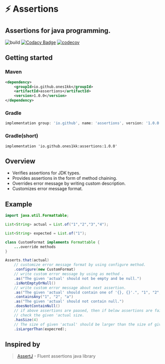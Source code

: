 # ⚡️ Assertions

## Assertions for java programming.

![build](https://github.com/ones1kk/assertions/actions/workflows/build.yml/badge.svg)
[![Codacy Badge](https://app.codacy.com/project/badge/Grade/f78d2672bc9e4c9cb77eadfa4bd4f59f)](https://www.codacy.com/gh/ones1kk/assertions/dashboard?utm_source=github.com&amp;utm_medium=referral&amp;utm_content=ones1kk/assertions&amp;utm_campaign=Badge_Grade)
[![codecov](https://codecov.io/gh/ones1kk/assertions/branch/master/graph/badge.svg?token=IL6PDN0HUS)](https://codecov.io/gh/ones1kk/assertions)

## Getting started

### Maven

```xml
<dependency>
    <groupId>io.github.ones1kk</groupId>
    <artifactId>assertions</artifactId>
    <version>1.0.0</version>
</dependency>
```

### Gradle

```groovy
implementation group: 'io.github', name: 'assertions', version: '1.0.0'
```

### Gradle(short)

```groovy(short)
implementation 'io.github.ones1kk:assertions:1.0.0'
```
## Overview

* Verifies assertions for JDK types.
* Provides assertions in the form of method chaining.
* Overrides error message by writing custom description.
* Customizes error message format.

## Example

```java
import java.util.Formattable;

List<String> actual = List.of("1","2","3","4");

List<String> expected = List.of("1");

class CustomFormat implements Formattable {
    ...override methods
}

Asserts.that(actual)
    // customize error message format by using configure method.
    .configure(new CustomFormat)
    // write custom error message by using as method .
    .as("The given 'actual' should not be empty and be null.")
    .isNotEmptyOrNull()
    // write custom error message about next assertion.
    .as("The given 'actual' should contain one of '{}, {}'.", "1", "2", "a")
    .containsAny("1", "2", "a")
    .as("The given 'actual' should not contain null.")
    .doesNotContainNull()
    // if above assertions are paased, then if below assertions are failed, default error message will be printed.
    // check the given 'actual size.
    .hasSize(4)
    // The size of given 'actual' should be larger than the size of given 'expected'.
    .isLargerThan(expecred);

```

## Inspired by

>  [AssertJ] - Fluent assertions java library 


[AssertJ]: https://assertj.github.io/doc/